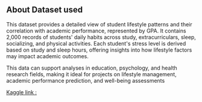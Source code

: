 ## About Dataset used
This dataset provides a detailed view of student lifestyle patterns and their correlation with academic performance, 
represented by GPA. It contains 2,000 records of students' daily habits across study, extracurriculars, sleep, socializing, and physical activities. 
Each student's stress level is derived based on study and sleep hours, 
offering insights into how lifestyle factors may impact academic outcomes.

This data can support analyses in education, psychology, and health research fields, 
making it ideal for projects on lifestyle management, 
academic performance prediction, and well-being assessments

[Kaggle link : ]("https://www.kaggle.com/datasets/steve1215rogg/student-lifestyle-dataset")
